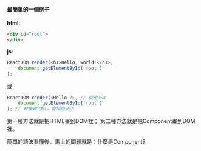 #### 最簡單的一個例子

**html**:
```html
<div id=“root”>
</div>
```

**js**:
```js
ReactDOM.render(<h1>Hello, world!</h1>, 
    document.getElementById('root')
);
```
或
```js
ReactDOM.render(<Hello />, // 使用JSX
    document.getElementById('root') 
); // 較複雜的UI，會採用此法
```

第一種方法就是把HTML畫到DOM裡；
第二種方法就是把Component畫到DOM裡。

簡單的語法看懂後，馬上的問題就是：什麼是Component?